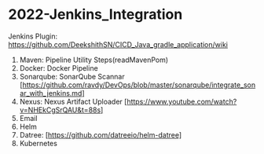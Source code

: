 # 2022-Jenkins_Integration
Jenkins Plugin: https://github.com/DeekshithSN/CICD_Java_gradle_application/wiki
1. Maven: Pipeline Utility Steps(readMavenPom)
2. Docker: Docker Pipeline
3. Sonarqube: SonarQube Scannar [https://github.com/ravdy/DevOps/blob/master/sonarqube/integrate_sonar_with_jenkins.md]
4. Nexus:  Nexus Artifact Uploader [https://www.youtube.com/watch?v=NHEkCgSrQAU&t=88s]
5. Email
6. Helm
7. Datree: [https://github.com/datreeio/helm-datree]
8. Kubernetes
